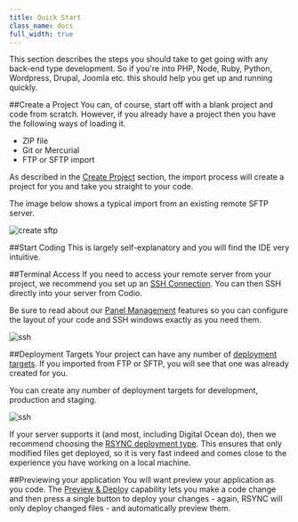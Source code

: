 ```yaml
---
title: Quick Start
class_name: docs
full_width: true
---
```


This section describes the steps you should take to get going with any back-end type development. So if you're into PHP, Node, Ruby, Python, Wordpress, Drupal, Joomla etc. this should help you get up and running quickly.

##Create a Project
You can, of course, start off with a blank project and code from scratch. However, if you already have a project then you have the following ways of loading it.

- ZIP file
- Git or Mercurial
- FTP or SFTP import

As described in the [Create Project](/docs/console/creating) section, the import process will create a project for you and take you straight to your code. 

The image below shows a typical import from an existing remote SFTP server.

![create sftp](/img/docs/create-sftp)

##Start Coding
This is largely self-explanatory and you will find the IDE very intuitive.

##Terminal Access
If you need to access your remote server from your project, we recommend you set up an [SSH Connection](/docs/ssh). You can then SSH directly into your server from Codio. 

Be sure to read about our [Panel Management](/docs/panels) features so you can configure the layout of your code and SSH windows exactly as you need them.

![ssh](/img/docs/ssh-tab.png)

##Deployment Targets
Your project can have any number of [deployment targets](/docs/deployment). If you imported from FTP or SFTP, you will see that one was already created for you.

You can create any number of deployment targets for development, production and staging. 

![ssh](/img/docs/deploy-details.png)

If your server supports it (and most, including Digital Ocean do), then we recommend choosing the [RSYNC deployment type](/docs/deployment/type-rsync). This ensures that only modified files get deployed, so it is very fast indeed and comes close to the experience you have working on a local machine.

##Previewing your application
You will want preview your application as you code. The [Preview & Deploy](/docs/inline-preview) capability lets you make a code change and then press a single button to deploy your changes - again, RSYNC will only deploy changed files - and automatically preview them. 





